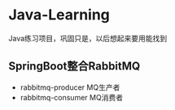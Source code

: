 # Java-Learning

Java练习项目，巩固只是，以后想起来要用能找到

## SpringBoot整合RabbitMQ

* rabbitmq-producer MQ生产者
* rabbitmq-consumer MQ消费者
